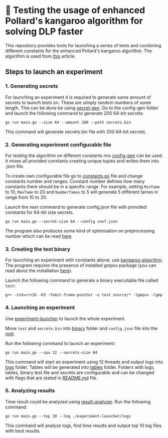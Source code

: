 # 🦘 Testing the usage of enhanced Pollard's kangaroo algorithm for solving DLP faster

This repository provides tools for launching a series of tests and combining different 
constants for the enhanced Pollard's kangaroo algorithm. The algorithm is used from 
[this](https://cr.yp.to/dlog/cuberoot.html) article.

## Steps to launch an experiment

### 1. Generating secrets 

For launching an experiment it is required to generate some amount of secrets to launch 
tests on. These are simply random numbers of some length. This can be done be using
[secret-gen](secret-generator). Go to the config-gen folder and launch the following 
command to generate 200 64-bit secrets:

```shell
go run main.go --size 64 --amount 200 --path secrets.bin
```

This command will generate secrets.bin file with 200 64-bit secrets.

### 2. Generating experiment configurable file

For testing the algorithm on different constants mix [config-gen](config-gen) can be used.
It mixes all provided constants creating unique tuples and writes them into .json file.

To create own configurable file go to [constants.go](config-gen/generator/constants.go) 
file and change constants number and ranges. Constant number defines how many constants 
there should be in a specific range. For example, setting `MinTame` to 10, `MaxTame` to 20
and `NumberTames` to 5 will generate 5 different tames in range from 10 to 20.

Launch the next command to generate config.json file with provided constants for 64-bit 
size secrets.

```shell
go run main.go --secret-size 64 --config conf.json
```

The program also produces some kind of optimisation on preprocessing number which can be 
read [here](config-gen/README.md#optimisation).

### 3. Creating the test binary

For launching an experiment with constants above, use 
[kangaroo-algorithm](kangaroo-algorithm). The program requires the presence of installed
gmpxx package (you can read about the installation 
[here](kangaroo-algorithm/README.md#prerequisites)).

Launch the following command to generate a binary executable file called `test`:

```shell
g++ -std=c++2b -O3 -fomit-frame-pointer -o test source/* -lgmpxx -lgmp
```

### 4. Launching an experiment

Use [experiment-launcher](experiment-launcher) to launch the whole experiment.

Move `test` and `secrets.bin` into [binary](experiment-launcher/binary) folder and 
`config.json` file into the [root](experiment-launcher).

Run the following command to launch an experiment:

```shell
go run main.go --cpu 12 --secrets-size 64
```

This command will start an experiment using 12 threads and output logs into 
[logs](experiment-launcher/logs) folder. Tables will be generated into
[tables](experiment-launcher/tables) folder. Folders with logs, tables, binary test file 
and secrets are configurable and can be changed with flags that are stated in 
[README.md](experiment-launcher/README.md) file.

### 5. Analyzing results

Time result could be analyzed using [result-analyzer](result-analyzer). Run the following
command:

```shell
go run main.go --top 10 --log ./experiment-launcher/logs
```

This command will analyze logs, find time results and output top 10 log files with best 
results.

